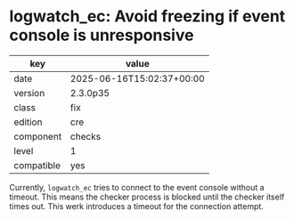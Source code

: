 [//]: # (werk v2)
# logwatch_ec: Avoid freezing if event console is unresponsive

key        | value
---------- | ---
date       | 2025-06-16T15:02:37+00:00
version    | 2.3.0p35
class      | fix
edition    | cre
component  | checks
level      | 1
compatible | yes

Currently, `logwatch_ec` tries to connect to the event console without a timeout. This means the checker process is blocked until the checker itself times out.
This werk introduces a timeout for the connection attempt.
